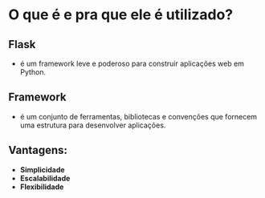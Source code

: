 # O que é e pra que ele é utilizado?
## Flask
- é um framework leve e poderoso para construir aplicações web em Python.
## Framework
- é um conjunto de ferramentas, bibliotecas e convenções que fornecem uma estrutura para desenvolver aplicações.
## Vantagens:
- **Simplicidade**
- **Escalabilidade**
- **Flexibilidade**
